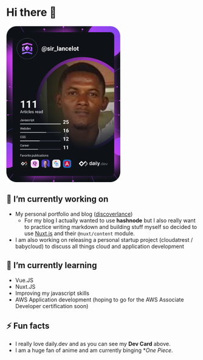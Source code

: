 # Hi there 👋

<a href="https://app.daily.dev/sir_lancelot"><img src="https://github.com/Lance1997/lance1997/blob/main/devcard.svg" width="300" alt="Lance Dev Card"/></a>


<!--
**Lance1997/lance1997** is a ✨ _special_ ✨ repository because its `README.md` (this file) appears on your GitHub profile.

Here are some ideas to get you started:

- 🔭 I’m currently working on ...
- 🌱 I’m currently learning ...
- 👯 I’m looking to collaborate on ...
- 🤔 I’m looking for help with ...
- 💬 Ask me about ...
- 📫 How to reach me: ...
- 😄 Pronouns: ...
- ⚡ Fun fact: ...
-->

## 🔭 I’m currently working on
- My personal portfolio and blog ([discoverlance](https://discoverlance.com))
  - For my blog I actually wanted to use **hashnode** but I also really want to practice writing markdown and building stuff myself so decided to use [Nuxt.js](https://nuxtjs.org) and their `@nuxt/content` module. 
- I am also working on releasing a personal startup project (cloudatrest / babycloud) to discuss all things cloud and application development

## 🌱 I’m currently learning
- Vue.JS
- Nuxt.JS
- Improving my javascript skills
- AWS Application development (hoping to go for the AWS Associate Developer certification soon)

## ⚡ Fun facts
- I really love daily.dev and as you can see my **Dev Card** above.
- I am a huge fan of anime and am currently binging **One Piece*. 

